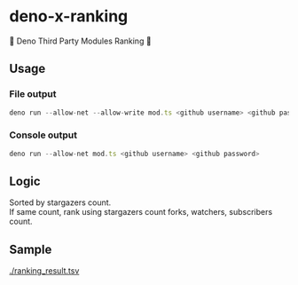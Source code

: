 # deno-x-ranking
🦕 Deno Third Party Modules Ranking 👑

## Usage
### File output
```Typescript
deno run --allow-net --allow-write mod.ts <github username> <github password>
```

### Console output
```Typescript
deno run --allow-net mod.ts <github username> <github password>
```

## Logic
Sorted by stargazers count.  
If same count, rank using stargazers count forks, watchers, subscribers count.

## Sample
[./ranking_result.tsv](./ranking_result.tsv)
